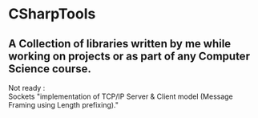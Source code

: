 # CSharpTools
A Collection of libraries written by me while working on projects or as part of any Computer Science course.
-----------
Not ready :  
Sockets "implementation of TCP/IP Server & Client model (Message Framing using Length prefixing)."
